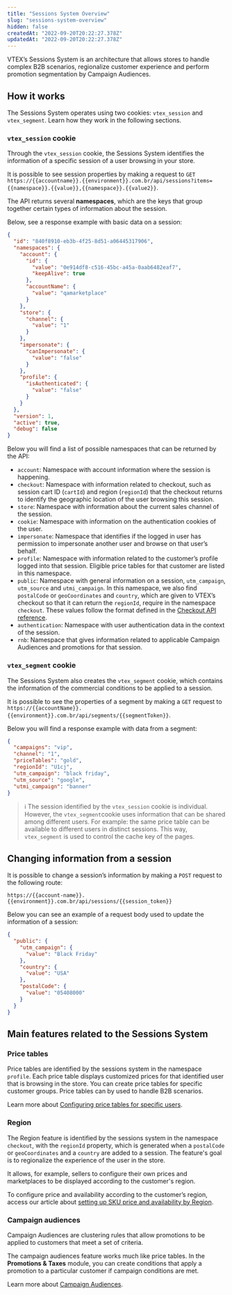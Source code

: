 ```yaml
---
title: "Sessions System Overview"
slug: "sessions-system-overview"
hidden: false
createdAt: "2022-09-20T20:22:27.378Z"
updatedAt: "2022-09-20T20:22:27.378Z"
---
```


VTEX’s Sessions System is an architecture that allows stores to handle complex B2B scenarios, regionalize customer experience and perform promotion segmentation by Campaign Audiences.

## How it works

The Sessions System operates using two cookies: `vtex_session` and `vtex_segment`. Learn how they work in the following sections.

### `vtex_session` cookie

Through the `vtex_session` cookie, the Sessions System identifies the information of a specific session of a user browsing in your store.

It is possible to see session properties by making a request to `GET` `https://{{accountname}}.{{environment}}.com.br/api/sessions?items={{namespace}}.{{value}},{{namespace}}.{{value2}}`.

The API returns several **namespaces**, which are the keys that group together certain types of information about the session.

Below, see a response example with basic data on a session:

```json
{
  "id": "840f8910-eb3b-4f25-8d51-a06445317906",
  "namespaces": {
    "account": {
      "id": {
        "value": "0e914df8-c516-45bc-a45a-0aab6482eaf7",
        "keepAlive": true
      },
      "accountName": {
        "value": "qamarketplace"
      }
    },
    "store": {
      "channel": {
        "value": "1"
      }
    },
    "impersonate": {
      "canImpersonate": {
        "value": "false"
      }
    },
    "profile": {
      "isAuthenticated": {
        "value": "false"
      }
    }
  },
  "version": 1,
  "active": true,
  "debug": false
}
```

Below you will find a list of possible namespaces that can be returned by the API:

- `account`: Namespace with account information where the session is happening.
- `checkout`: Namespace with information related to checkout, such as session cart ID (`cartId`) and region (`regionId`) that the checkout returns to identify the geographic location of the user browsing this session.
- `store`: Namespace with information about the current sales channel of the session.
- `cookie`: Namespace with information on the authentication cookies of the user.
- `impersonate`: Namespace that identifies if the logged in user has permission to impersonate another user and browse on that user’s behalf.
- `profile`: Namespace with information related to the customer’s profile logged into that session. Eligible price tables for that customer are listed in this namespace.
- `public`: Namespace with general information on a session, `utm_campaign`, `utm_source` and `utmi_campaign`. In this namespace, we also find `postalCode` or `geoCoordinates` and `country`, which are given to VTEX’s checkout so that it can return the `regionId`, require in the namespace `checkout`. These values follow the format defined in the [Checkout API reference](https://developers.vtex.com/docs/api-reference/checkout-api#get-/api/checkout/pub/regions/-regionId-).
- `authentication`: Namespace with user authentication data in the context of the session.
- `rnb`: Namespace that gives information related to applicable Campaign Audiences and promotions for that session.

### `vtex_segment` cookie

The Sessions System also creates the `vtex_segment` cookie, which contains the information of the commercial conditions to be applied to a session.

It is possible to see the properties of a segment by making a `GET` request to `https://{{accountName}}.{{environment}}.com.br/api/segments/{{segmentToken}}`.

Below you will find a response example with data from a segment:

```json
{
  "campaigns": "vip",
  "channel": "1",
  "priceTables": "gold",
  "regionId": "U1cj",
  "utm_campaign": "black friday",
  "utm_source": "google",
  "utmi_campaign": "banner"
}
```

>ℹ️ The session identified by the `vtex_session` cookie is individual. However, the `vtex_segment`cookie uses information that can be shared among different users. For example: the same price table can be available to different users in distinct sessions. This way, `vtex_segment` is used to control the cache key of the pages.

## Changing information from a session

It is possible to change a session’s information by making a `POST` request to the following route:

`https://{{account-name}}.{{environment}}.com.br/api/sessions/{{session_token}}`

Below you can see an example of a request body used to update the information of a session:

```json
{
  "public": {
    "utm_campaign": {
      "value": "Black Friday"
    },
    "country": {
      "value": "USA"
    },
    "postalCode": {
      "value": "05408000"
    }
  }
}
```

## Main features related to the Sessions System

### Price tables

Price tables are identified by the sessions system in the namespace `profile`. Each price table displays customized prices for that identified user that is browsing in the store. You can create price tables for specific customer groups. Price tables can by used to handle B2B scenarios.

Learn more about [Configuring price tables for specific users](https://help.vtex.com/en/tutorial/setting-up-price-tables-for-specific-users--5S9oDOMHNmY4K0kAewAiWY).

### Region

The Region feature is identified by the sessions system in the namespace `checkout`, with the `regionId` property, which is generated when a `postalCode` or `geoCoordinates` and a `country` are added to a session. The feature's goal is to regionalize the experience of the user in the store.

It allows, for example, sellers to configure their own prices and marketplaces to be displayed according to the customer's region.

To configure price and availability according to the customer’s region, access our article about [setting up SKU price and availability by Region](https://help.vtex.com/en/tutorial/setting-up-price-and-availability-of-skus-by-region--12ne58BmvYsYuGsimmugoc).

### Campaign audiences

Campaign Audiences are clustering rules that allow promotions to be applied to customers that meet a set of criteria.

The campaign audiences feature works much like price tables. In the **Promotions & Taxes** module, you can create conditions that apply a promotion to a particular customer if campaign conditions are met.

Learn more about [Campaign Audiences](https://help.vtex.com/en/tutorial/campaign-audiences--3o7lhpNseXY2WmjZO0gQ6m).

